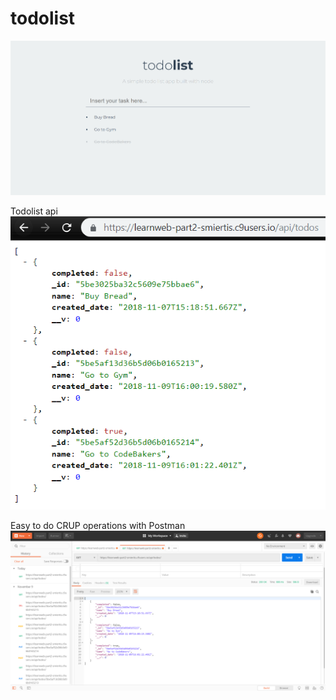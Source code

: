 # todolist
![TodoList](https://github.com/Ganitauskas/todolist/blob/master/pictures/todolist.PNG)

Todolist api
![todo/api/todos](https://github.com/Ganitauskas/todolist/blob/master/pictures/api.PNG)

Easy to do CRUP operations with Postman
![Postman](https://github.com/Ganitauskas/todolist/blob/master/pictures/usingPostman.PNG)